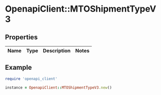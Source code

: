 # OpenapiClient::MTOShipmentTypeV3

## Properties

| Name | Type | Description | Notes |
| ---- | ---- | ----------- | ----- |

## Example

```ruby
require 'openapi_client'

instance = OpenapiClient::MTOShipmentTypeV3.new()
```

